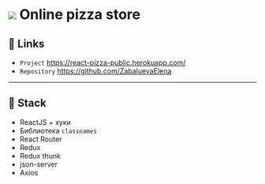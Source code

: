 
# <img src="https://img.icons8.com/office/48/000000/pizza.png"/> Online pizza store

## 🐧 Links
- `Project` https://react-pizza-public.herokuapp.com/
- `Repository` https://github.com/ZabaluevaElena

---

## 🐼 Stack

- ReactJS + хуки
- Библиотека `classnames`
- React Router
- Redux
- Redux thunk
- json-server
- Axios
